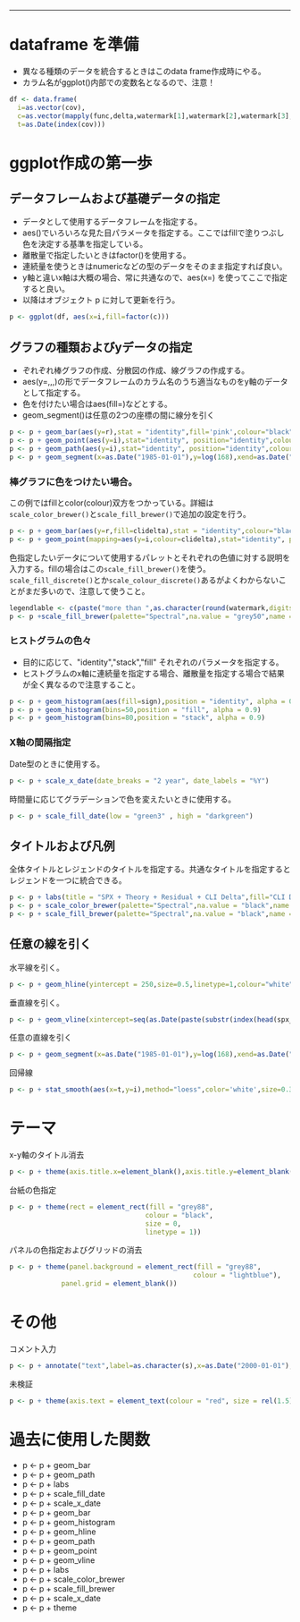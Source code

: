 
-----
# dataframe を準備
* 異なる種類のデータを統合するときはこのdata frame作成時にやる。
* カラム名がggplot()内部での変数名となるので、注意！
```r
df <- data.frame(
  i=as.vector(cov),
  c=as.vector(mapply(func,delta,watermark[1],watermark[2],watermark[3],watermark[4],watermark[5],watermark[6],watermark[7])),
  t=as.Date(index(cov)))
```

# ggplot作成の第一歩
## データフレームおよび基礎データの指定
* データとして使用するデータフレームを指定する。
* aes()でいろいろな見た目パラメータを指定する。ここではfillで塗りつぶし色を決定する基準を指定している。
* 離散量で指定したいときはfactor()を使用する。
* 連続量を使うときはnumericなどの型のデータをそのまま指定すれば良い。
* y軸と違いx軸は大概の場合、常に共通なので、aes(x=<column name of data frame>) を使ってここで指定すると良い。
* 以降はオブジェクト p に対して更新を行う。
~~~r
p <- ggplot(df, aes(x=i,fill=factor(c)))
~~~

## グラフの種類およびyデータの指定
* ぞれぞれ棒グラフの作成、分散図の作成、線グラフの作成する。
* aes(y=<column name of data fram>,,,)の形でデータフレームのカラム名のうち適当なものをy軸のデータとして指定する。
* 色を付けたい場合はaes(fill=<column name of data frame>)などとする。
* geom_segment()は任意の2つの座標の間に線分を引く
~~~r
p <- p + geom_bar(aes(y=r),stat = "identity",fill='pink',colour="black") # need identity to draw value itself.
p <- p + geom_point(aes(y=i),stat="identity", position="identity",colour="green",size=0.8)
p <- p + geom_path(aes(y=i),stat="identity", position="identity",colour="black",linetype="dotted")
p <- p + geom_segment(x=as.Date("1985-01-01"),y=log(168),xend=as.Date("2019-09-01"),yend=log(3000),color='white',size=0.02,linetype=2)
~~~

### 棒グラフに色をつけたい場合。

この例ではfillとcolor(colour)双方をつかっている。詳細は`scale_color_brewer()`と`scale_fill_brewer()`で追加の設定を行う。
~~~r
p <- p + geom_bar(aes(y=r,fill=clidelta),stat = "identity",colour="black") # need identity to draw value itself.
p <- p + geom_point(mapping=aes(y=i,colour=clidelta),stat="identity", position="identity",size=0.8)
~~~
色指定したいデータについて使用するパレットとそれぞれの色値に対する説明を入力する。fillの場合はこの`scale_fill_brewer()`を使う。
`scale_fill_discrete()`とか`scale_colour_discrete()`あるがよくわからないことがまだ多いので、注意して使うこと。
~~~r
legendlable <- c(paste("more than ",as.character(round(watermark,digits=2)),sep=""),"Less than above","NA")
p <- p +scale_fill_brewer(palette="Spectral",na.value = "grey50",name = "CLI Delta", labels = legendlable)
~~~

### ヒストグラムの色々

* 目的に応じて、"identity","stack","fill" それぞれのパラメータを指定する。
* ヒストグラムのx軸に連続量を指定する場合、離散量を指定する場合で結果が全く異なるので注意すること。

~~~r
p <- p + geom_histogram(aes(fill=sign),position = "identity", alpha = 0.3,bins=120)
p <- p + geom_histogram(bins=50,position = "fill", alpha = 0.9)
p <- p + geom_histogram(bins=80,position = "stack", alpha = 0.9)
~~~

### X軸の間隔指定

Date型のときに使用する。
~~~r
p <- p + scale_x_date(date_breaks = "2 year", date_labels = "%Y")
~~~
時間量に応じてグラデーションで色を変えたいときに使用する。
~~~r
p <- p + scale_fill_date(low = "green3" , high = "darkgreen")
~~~

## タイトルおよび凡例

全体タイトルとレジェンドのタイトルを指定する。共通なタイトルを指定するとレジェンドを一つに統合できる。
~~~r
p <- p + labs(title = "SPX + Theory + Residual + CLI Delta",fill="CLI Delta",colour = "CLI Delta")
p <- p + scale_color_brewer(palette="Spectral",na.value = "black",name = "CLI Delta", labels = c("High","mid High","mid Low","Low","NA"))
p <- p + scale_fill_brewer(palette="Spectral",na.value = "black",name = "CLI Delta", labels = c("High","mid High","mid Low","Low","NA"))
~~~

## 任意の線を引く
水平線を引く。
~~~r
p <- p + geom_hline(yintercept = 250,size=0.5,linetype=1,colour="white",alpha=1)
~~~
垂直線を引く。
~~~r
p <- p + geom_vline(xintercept=seq(as.Date(paste(substr(index(head(spx_mean,1)),1,7),"-01",sep="")),as.Date("2019-01-01"),by='years'), colour="white",size=0.4,alpha=0.5)
~~~
任意の直線を引く
~~~r
p <- p + geom_segment(x=as.Date("1985-01-01"),y=log(168),xend=as.Date("2019-09-01"),yend=log(3000),color='white',size=0.02,linetype=2)
~~~
回帰線
~~~r
p <- p + stat_smooth(aes(x=t,y=i),method="loess",color='white',size=0.3)
~~~

# テーマ
x-y軸のタイトル消去
~~~r
p <- p + theme(axis.title.x=element_blank(),axis.title.y=element_blank())
~~~
台紙の色指定
~~~r
p <- p + theme(rect = element_rect(fill = "grey88",
                                  colour = "black",
                                  size = 0,
                                  linetype = 1))
~~~
パネルの色指定およびグリッドの消去
~~~r
p <- p + theme(panel.background = element_rect(fill = "grey88",
                                              colour = "lightblue"),
             panel.grid = element_blank())
~~~

# その他
コメント入力
~~~r
p <- p + annotate("text",label=as.character(s),x=as.Date("2000-01-01"), y=log(s*1.03),colour='white')
~~~

未検証
~~~r
p <- p + theme(axis.text = element_text(colour = "red", size = rel(1.5)))
~~~

# 過去に使用した関数

* p <- p + geom_bar
* p <- p + geom_path
* p <- p + labs
* p <- p + scale_fill_date
* p <- p + scale_x_date
* p <- p + geom_bar
* p <- p + geom_histogram
* p <- p + geom_hline
* p <- p + geom_path
* p <- p + geom_point
* p <- p + geom_vline
* p <- p + labs
* p <- p + scale_color_brewer
* p <- p + scale_fill_brewer
* p <- p + scale_x_date
* p <- p + theme
